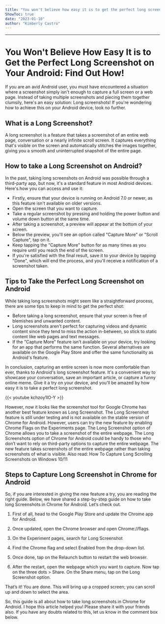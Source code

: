 ```yaml
---
title: "You won't believe how easy it is to get the perfect long screenshot on your Android: Find out how!"
ShowToc: true 
date: "2023-01-10"
author: "Kimberly Castro"
---
```

*****
# You Won't Believe How Easy It is to Get the Perfect Long Screenshot on Your Android: Find Out How!

If you are an avid Android user, you must have encountered a situation where a screenshot simply isn't enough to capture a full screen or a web page. Instead of taking multiple screenshots and piecing them together clumsily, here's an easy solution: Long screenshots! If you're wondering how to achieve this on your Android device, look no further.

## What is a Long Screenshot?

A long screenshot is a feature that takes a screenshot of an entire web page, conversation or a nearly infinite scroll screen. It captures everything that's visible on the screen and automatically stitches the images together, giving you a smooth and uninterrupted snapshot of the entire page.

## How to take a Long Screenshot on Android?

In the past, taking long screenshots on Android was possible through a third-party app, but now, it's a standard feature in most Android devices. Here's how you can access and use it:

- Firstly, ensure that your device is running on Android 7.0 or newer, as this feature isn't available on older versions.
- Open the screen that you want to capture.
- Take a regular screenshot by pressing and holding the power button and volume down button at the same time.
- After taking a screenshot, a preview will appear at the bottom of your screen.
- Below the preview, you'll see an option called "Capture More" or "Scroll Capture", tap on it.
- Keep tapping the "Capture More" button for as many times as you require until you reach the end of the screen.
- If you're satisfied with the final result, save it to your device by tapping "Done", which will end the process, and you'll receive a notification of a screenshot taken.

## Tips to Take the Perfect Long Screenshot on Android

While taking long screenshots might seem like a straightforward process, there are some tips to keep in mind to get the perfect shot:

- Before taking a long screenshot, ensure that your screen is free of blemishes and unwanted content.
- Long screenshots aren't perfect for capturing videos and dynamic content since they tend to miss the action in-between, so stick to static content like web pages and text messages.
- If the "Capture More" feature isn't available on your device, try looking for an app that performs the same function. Several alternatives are available on the Google Play Store and offer the same functionality as Android's feature.

In conclusion, capturing an entire screen is now more comfortable than ever, thanks to Android's long screenshot feature. It's a convenient way to showcase your conversation, save an important article, or capture a funny online meme. Give it a try on your device, and you'll be amazed by how easy it is to take a perfect long screenshot.

{{< youtube kchzoy1lO-Y >}} 



However, now it looks like the screenshot tool for Google Chrome has another best feature known as Long Screenshot. The Long Screenshot feature is still under testing and is not available on the stable version of Chrome for Android.
However, users can try the new feature by enabling Chrome Flags on the Experiments page. The Long Screenshot option of Chrome allows you to take a screenshot of the entire webpage.
The Long Screenshots option of Chrome for Android could be handy to those who don’t want to rely on third-party options to capture the entire webpage. The new feature takes screenshots of the entire webpage rather than taking screenshots of what is visible.
Also read: How To Capture Long Scrolling Screenshots on Windows 10/11

 
## Steps to Capture Long Screenshot in Chrome for Android


So, if you are interested in giving the new feature a try, you are reading the right guide. Below, we have shared a step-by-step guide on how to take long Screenshots in Chrome for Android. Let’s check out.
1. First of all, head to the Google Play Store and update the Chrome app for Android.
2. Once updated, open the Chrome browser and open Chrome://flags.

3. On the Experiment pages, search for Long Screenshot

4. Find the Chrome flag and select Enabled from the drop-down list.

5. Once done, tap on the Relaunch button to restart the web browser.

6. After the restart, open the webpage which you want to capture. Now tap on the three dots > Share. On the Share menu, tap on the Long Screenshot option.


That’s it! You are done. This will bring up a cropped screen; you can scroll up and down to select the area.

So, this guide is all about how to take long screenshots in Chrome for Android. I hope this article helped you! Please share it with your friends also. If you have any doubts related to this, let us know in the comment box below.




